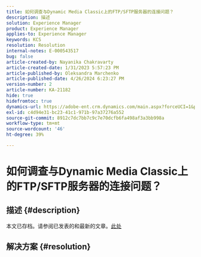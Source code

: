 ```yaml
---
title: 如何调查与Dynamic Media Classic上的FTP/SFTP服务器的连接问题？
description: 描述
solution: Experience Manager
product: Experience Manager
applies-to: Experience Manager
keywords: KCS
resolution: Resolution
internal-notes: E-000543517
bug: false
article-created-by: Nayanika Chakravarty
article-created-date: 1/31/2023 5:57:23 PM
article-published-by: Oleksandra Marchenko
article-published-date: 4/26/2024 6:23:27 PM
version-number: 2
article-number: KA-21182
hide: true
hidefromtoc: true
dynamics-url: https://adobe-ent.crm.dynamics.com/main.aspx?forceUCI=1&pagetype=entityrecord&etn=knowledgearticle&id=b8a6a1b1-90a1-ed11-aad1-6045bd0063aa
exl-id: c4d94e31-bc23-41c1-971b-97a37276a552
source-git-commit: 8912c7dc7bb7c9c7e70dcfb6fa498af3a3bb998a
workflow-type: tm+mt
source-wordcount: '46'
ht-degree: 39%

---
```


# 如何调查与Dynamic Media Classic上的FTP/SFTP服务器的连接问题？

## 描述 {#description}

本文已存档。请参阅已发表的和最新的文章。[此处](https://experienceleague.adobe.com/search.html#sort=relevancy)

## 解决方案 {#resolution}
